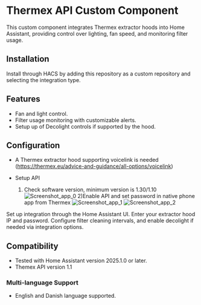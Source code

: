 # Thermex API Custom Component

This custom component integrates Thermex extractor hoods into Home Assistant, providing control over lighting, fan speed, and monitoring filter usage.

## Installation

Install through HACS by adding this repository as a custom repository and selecting the integration type.

## Features
- Fan and light control.
- Filter usage monitoring with customizable alerts.
- Setup up of Decolight controls if supported by the hood.

## Configuration

 - A Thermex extractor hood supporting voicelink is needed (https://thermex.eu/advice-and-guidance/all-options/voicelink)

 - Setup API
   1) Check software version, minimum version is 1.30/1.10
![Screenshot_app_0](https://github.com/user-attachments/assets/d5a0f1ad-e006-4d50-9a16-9d79af83f132)
   2)Enable API and set password in native phone app from Thermex
![Screenshot_app_1](https://github.com/user-attachments/assets/c80412a1-1f13-4f23-b347-01a2cd9c2202)
![Screenshot_app_2](https://github.com/user-attachments/assets/2bc877bb-490f-4272-afdf-2f059b35dd1c)


 Set up integration through the Home Assistant UI. Enter your extractor hood IP and password. Configure filter cleaning intervals, and enable decolight if needed via integration options.

## Compatibility
- Tested with Home Assistant version 2025.1.0 or later.
- Themex API version 1.1

### Multi-language Support
- English and Danish language supported.


